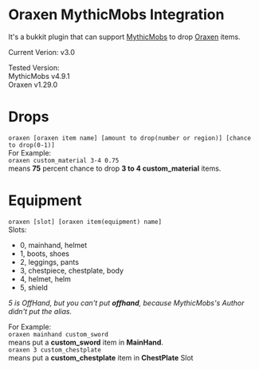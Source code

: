 # Oraxen MythicMobs Integration

It's a bukkit plugin that can support [MythicMobs](https://www.spigotmc.org/resources/5702) to drop [Oraxen](https://www.spigotmc.org/resources/72448) items.

Current Verion: v3.0

Tested Version:  
MythicMobs v4.9.1  
Oraxen v1.29.0

#  Drops
`oraxen [oraxen item name] [amount to drop(number or region)] [chance to drop(0-1)]`  
For Example:  
`oraxen custom_material 3-4 0.75`  
means **75** percent chance to drop **3 to 4 custom_material** items.
#  Equipment
`oraxen [slot] [oraxen item(equipment) name]`  
Slots:  
* 0, mainhand, helmet
* 1, boots, shoes
* 2, leggings, pants
* 3, chestpiece, chestplate, body
* 4, helmet, helm   
* 5, shield  

_5 is OffHand, but you can't put **offhand**, because MythicMobs's Author didn't put the alias._

For Example:  
`oraxen mainhand custom_sword`  
means put a **custom_sword** item in **MainHand**.  
`oraxen 3 custom_chestplate`  
means put a **custom_chestplate** item in **ChestPlate** Slot
